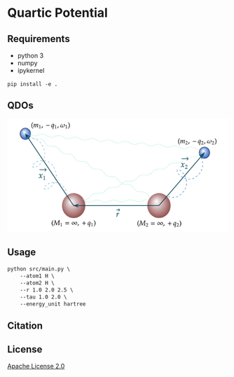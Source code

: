 # Quartic Potential

## Requirements

* python 3
* numpy
* ipykernel

```shell
pip install -e .
```

## QDOs

![Two interecting Quantum Drude Oscillators](./paper/assets/figures/diagram-20220619.png "Two interecting Quantum Drude Oscillators")

## Usage

```shell
python src/main.py \
    --atom1 H \
    --atom2 H \
    --r 1.0 2.0 2.5 \
    --tau 1.0 2.0 \
    --energy_unit hartree
```

## Citation

## License
[Apache License 2.0](https://github.com/MatthieuSarkis/Quartic-Potential/blob/master/LICENSE)